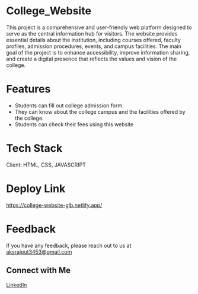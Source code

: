 # College_Website
This project is a comprehensive and user-friendly web platform designed to serve as the central information hub for visitors. The website provides essential details about the institution, including courses offered, faculty profiles, admission procedures, events, and campus facilities.
The main goal of the project is to enhance accessibility, improve information sharing, and create a digital presence that reflects the values and vision of the college.
# Features
- Students can fill out college admission form.
- They can know about the college campus and the facilities offered by the college.
- Students can check their fees using this website
# Tech Stack
Client: HTML, CSS, JAVASCRIPT
# Deploy Link
https://college-website-glb.netlify.app/
# Feedback
If you have any feedback, please reach out to us at aksrajput3453@gmail.com
## Connect with Me
[LinkedIn](https://www.linkedin.com/in/aakash-kr-singh-8989152ab/)
